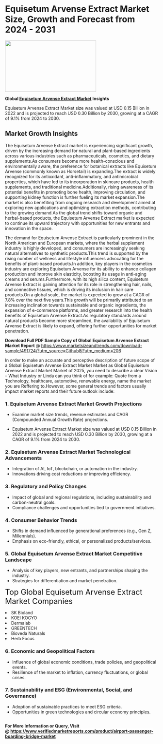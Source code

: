 <H1>Equisetum Arvense Extract Market Size, Growth and Forecast from 2024 - 2031</H1><img class="aligncenter size-medium wp-image-584254" src="https://thirdeyenews.in/wp-content/uploads/2024/09/Global-Market-Research-300x168.jpeg" alt="" width="300" height="168" /><p><strong>Global&nbsp;<a href="https://www.marketsizeandtrends.com/download-sample/491724/?utm_source=Github8j?utm_medium=206">Equisetum Arvense Extract Market</a> Insights</strong></p><p>Equisetum Arvense Extract Market size was valued at USD 0.15 Billion in 2022 and is projected to reach USD 0.30 Billion by 2030, growing at a CAGR of 9.1% from 2024 to 2030.</p><p><h2>Market Growth Insights</h2> <p>The Equisetum Arvense Extract market is experiencing significant growth, driven by the increasing demand for natural and plant-based ingredients across various industries such as pharmaceuticals, cosmetics, and dietary supplements.As consumers become more health-conscious and environmentally aware, the preference for botanical extracts like Equisetum Arvense (commonly known as Horsetail) is expanding.The extract is widely recognized for its antioxidant, anti-inflammatory, and antimicrobial properties, which have led to its incorporation in skincare products, health supplements, and traditional medicine.Additionally, rising awareness of its potential benefits in promoting bone health, improving circulation, and supporting kidney function is further fueling its market expansion.The market is also benefiting from ongoing research and development aimed at exploring new applications and optimizing extraction methods, contributing to the growing demand.As the global trend shifts toward organic and herbal-based products, the Equisetum Arvense Extract market is expected to continue its upward trajectory with opportunities for new entrants and innovation in the space.</p> <p>The demand for Equisetum Arvense Extract is particularly prominent in the North American and European markets, where the herbal supplement industry is highly developed, and consumers are increasingly seeking natural alternatives to synthetic products.This trend is supported by the rising number of wellness and lifestyle influencers advocating for the benefits of plant-based products.In addition, key players in the cosmetics industry are exploring Equisetum Arvense for its ability to enhance collagen production and improve skin elasticity, boosting its usage in anti-aging creams and serums.Furthermore, with its high silica content, Equisetum Arvense Extract is gaining attention for its role in strengthening hair, nails, and connective tissues, which is driving its inclusion in hair care products.On a global scale, the market is expected to grow at a CAGR of 7.8% over the next five years.This growth will be primarily attributed to an increasing inclination towards sustainable and organic ingredients, the expansion of e-commerce platforms, and greater research into the health benefits of Equisetum Arvense Extract.As regulatory standards around natural products become more streamlined, the availability of Equisetum Arvense Extract is likely to expand, offering further opportunities for market penetration.<p><span class=""><strong>Download Full PDF Sample Copy of Global Equisetum Arvense Extract Market Report</strong> @ <a href="https://www.marketsizeandtrends.com/download-sample/491724/?utm_source=Github8j?utm_medium=206" target="_blank">https://www.marketsizeandtrends.com/download-sample/491724/?utm_source=Github8j?utm_medium=206</a></span></p><p>In order to make an accurate and perceptive description of future scope of a Global&nbsp;Equisetum Arvense Extract Market Market as Global&nbsp;Equisetum Arvense Extract Market Market of 2025, you need to describe a clear Vision &ndash; What Industry or Linda can you think of for example: Quote from a Technology, healthcare, automotive, renewable energy, name the market you are Reffering to.However, some general trends and factors usually impact market reports and their future outlook include:</p><h3>1.&nbsp;<strong>Equisetum Arvense Extract Market Growth Projections</strong></h3><ul><li>Examine market size trends, revenue estimates and CAGR (Compounded Annual Growth Rate) projections.</li><li><p>Equisetum Arvense Extract Market size was valued at USD 0.15 Billion in 2022 and is projected to reach USD 0.30 Billion by 2030, growing at a CAGR of 9.1% from 2024 to 2030.</p></li></ul><h3>2.&nbsp;<strong>Equisetum Arvense Extract Market Technological Advancements</strong></h3><ul><li>Integration of AI, IoT, blockchain, or automation in the industry.</li><li>Innovations driving cost reductions or improving efficiency.</li></ul><h3>3.&nbsp;<strong>Regulatory and Policy Changes</strong></h3><ul><li>Impact of global and regional regulations, including sustainability and carbon-neutral goals.</li><li>Compliance challenges and opportunities tied to government initiatives.</li></ul><h3>4.&nbsp;<strong>Consumer Behavior Trends</strong></h3><ul><li>Shifts in demand influenced by generational preferences (e.g., Gen Z, Millennials).</li><li>Emphasis on eco-friendly, ethical, or personalized products/services.</li></ul><h3>5.&nbsp;<strong>Global Equisetum Arvense Extract Market Competitive Landscape</strong></h3><ul><li>Analysis of key players, new entrants, and partnerships shaping the industry.</li><li>Strategies for differentiation and market penetration.</li></ul><p data-pm-slice="1 1 []"><span style="color: inherit; font-family: inherit; font-size: 25px;">Top Global Equisetum Arvense Extract Market Companies</span></p><div class="" data-test-id=""><p><li>SK Bioland</li><li> KOEI KOGYO</li><li> Dermalab</li><li> GREENTECH</li><li> Bioveda Naturals</li><li> Herb Focus</li></p></div><h3>6.&nbsp;<strong>Economic and Geopolitical Factors</strong></h3><ul><li>Influence of global economic conditions, trade policies, and geopolitical events.</li><li>Resilience of the market to inflation, currency fluctuations, or global crises.</li></ul><h3>7.&nbsp;<strong>Sustainability and ESG (Environmental, Social, and Governance)</strong></h3><ul><li>Adoption of sustainable practices to meet ESG criteria.</li><li>Opportunities in green technologies and circular economy principles.</li></ul><h2><strong style="font-size: 14px;">For More Information or Query, Visit @&nbsp;</strong><a style="background-color: #ffffff; font-size: 14px;" href="https://www.marketsizeandtrends.com/report/equisetum-arvense-extract-market/" target="_blank">https://www.verifiedmarketreports.com/product/airport-passenger-boarding-bridge-market</a></h2>